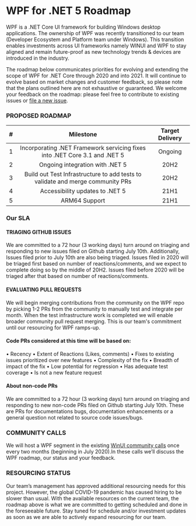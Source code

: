 # WPF for .NET 5 Roadmap
WPF is a .NET Core UI framework for building Windows desktop applications. The ownership of WPF was recently transitioned to our team (Developer Ecosystem and Platform team under Windows). This transition enables investments across UI frameworks namely WINUI and WPF to stay aligned and remain future-proof as new technology trends & devices are introduced in the industry.

The roadmap below communicates priorities for evolving and extending the scope of WPF for .NET Core through 2020 and into 2021. It will continue to evolve based on market changes and customer feedback, so please note that the plans outlined here are not exhaustive or guaranteed. We welcome your feedback on the roadmap: please feel free to contribute to existing issues or [file a new issue](https://github.com/dotnet/wpf/issues/new/choose "file a new issue").

### PROPOSED ROADMAP
| #  | Milestone  |  Target Delivery |
| :------------: | :------------: | :------------: |
|1  |Incorporating .NET Framework servicing fixes into .NET Core 3.1 and .NET 5 |Ongoing|
|2  |Ongoing integration with .NET 5 |20H2|
|3  |Build out Test Infrastructure to add tests to validate and merge community PRs|20H2|
|4  |Accessibility updates to .NET 5   |21H1|
|5  |ARM64 Support|21H1|

### Our SLA
#### TRIAGING GITHUB ISSUES
We are committed to a 72 hour (3 working days) turn around on triaging and responding to new issues filed on Github starting July 10th.
Additionally,  Issues filed prior to July 10th are also being triaged. Issues filed in 2020 will be triaged first based on number of reactions/comments, and we expect to complete doing so by the middle of 20H2. Issues filed before 2020 will be triaged after that based on number of reactions/comments.

#### EVALUATING PULL REQUESTS
We will begin merging contributions from the community on the WPF repo by picking 1-2 PRs from the community to manually test and integrate per month. When the test infrastructure work is completed we will enable broader community pull request merging. This is our team's commitment until our resourcing for WPF ramps-up.
#### Code PRs considered at this time will be based on:
•	Recency
•	Extent of Reactions (Likes, comments)
•	Fixes to existing issues prioritized over new features
•	Complexity of the fix
•	Breadth of impact of the fix
•	Low potential for regression
•	Has adequate test coverage
•	Is not a new feature request

#### About non-code PRs
We are committed to a 72 hour (3 working days) turn around on triaging and responding to new non-code PRs filed on Github starting July 10th. These are PRs for documentations bugs, documentation enhancements or a general question not related to source code issues/bugs.

### COMMUNITY CALLS
We will host a WPF segment in the existing [WinUI community calls](https://github.com/microsoft/microsoft-ui-xaml#winui-community-calls "WinUI community calls") once every two months (beginning in July 2020).In these calls we’ll discuss the WPF roadmap, our status and your feedback.

### RESOURCING STATUS
Our team’s management has approved additional resourcing needs for this project. However, the global COVID-19 pandemic has caused hiring to be slower than usual. With the available resources on the current team, the roadmap above is what we are committed to getting scheduled and done in the foreseeable future. Stay tuned for schedule and/or investment updates as soon as we are able to actively expand resourcing for our team.
